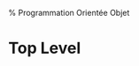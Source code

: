 % Programmation Orientée Objet

Top Level
================================================================================